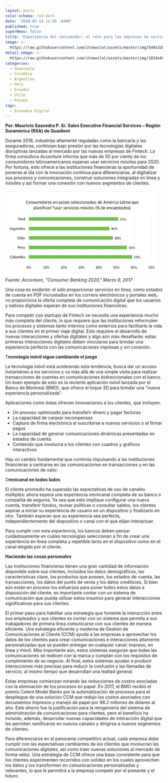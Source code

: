 ```yaml
---
layout: posts
color-schema: red-dark
date: '2018-05-14 11:56 -0400'
published: true
superNews: false
title: 'Experiencia del consumidor: el reto para las empresas de servicios financieros'
image: >-
  https://raw.githubusercontent.com/itnewslat/assets/master/img/540x320/Mauricio-Saavedra-p.jpg
detail-image: >-
  https://raw.githubusercontent.com/itnewslat/assets/master/img/1024x680/Mauricio-Saavedra-g.jpg
categories:
  - Venezuela
  - Colombia
  - Argentina
  - Perú
  - Ecuador
  - Chile
  - Panama
tags:
  - Economía Digital
---
```

**Por: Mauricio Saavedra P. Sr. Sales Executive Financial Services – Región Suramérica (RSA) de Quadient**

Durante 2018, industrias altamente reguladas como la bancaria y las aseguradoras, continúan bajo presión por las tecnologías digitales disruptivas lanzadas al mercado por las nuevas empresas de Fintech. La firma consultora Accenture informa que más de 50 por ciento de los consumidores latinoamericanos esperan usar servicios móviles para 2020. Por fortuna, esto ofrece a las instituciones financieras la oportunidad de ponerse al día con la innovación continua para diferenciarse, al digitalizar sus procesos y comunicaciones, construir soluciones integradas en línea y móviles y así formar una conexión con nuevos segmentos de clientes.

 ![](https://raw.githubusercontent.com/itnewslat/assets/master/img/300x300/grafica.jpg)
_Fuente: Accenture, "Consumer Banking 2020," Marzo 9, 2017_

Una cosa es evidente: el sólo proporcionar servicios en línea, como estados de cuenta en PDF incrustados en los correos electrónicos y portales web, no proporciona la oferta completa de comunicación digital que los usuarios y nativos digitales esperan de sus instituciones financieras.

Para competir con startups de Fintech se necesita una experiencia mucho más completa del cliente, lo que requiere que las instituciones reformulen los procesos y sistemas tanto internos como externos para facilitarle la vida a sus clientes en el primer viaje digital. Esto requiere el desarrollo de nuevas interacciones y ofertas digitales y algo aún más desafiante: estas primeras interacciones digitales deben vincularse para brindar una experiencia perfecta con las comunicaciones impresas y sin conexión.

T**ecnología móvil sigue cambiando el juego**

La tecnología móvil está acelerando esta tendencia, busca dar un acceso instantáneo a los servicios y va más allá de una simple visita para realizar transacciones de cuentas en comunicaciones bidireccionales con el banco. Un buen ejemplo de esto es la reciente aplicación móvil lanzada por el Banco de Montreal (BMO), que ofrece el toque 3D para brindar una "nueva experiencia personalizada".

Aplicaciones como éstas ofrecen innovaciones a los clientes, que incluyen:

- Un proceso optimizado para transferir dinero y pagar facturas
- La capacidad de canjear recompensas
- Captura de firma electrónica al suscribirse a nuevos servicios o al firmar pagos
- La capacidad de generar comunicaciones dinámicas presentadas en estados de cuenta.
- Contenido que involucra a los clientes con cuadros y gráficos interactivos


Hay un cambio fundamental que continúa impulsando a las instituciones financieras a centrarse en las comunicaciones en transacciones y en las comunicaciones de valor.

O**mnicanal en todos lados**

El cliente promedio ha superado las expectativas de uso de canales múltiples: ahora espera una experiencia omnicanal completa de su banco o compañía de seguros. Ya sea que esto implique configurar una nueva cuenta, transferir fondos, revisar políticas o consultar saldos, los clientes aspiran a iniciar su experiencia de usuario en un dispositivo y finalizarlo en otro. También esperan que su experiencia sea perfecta, independientemente del dispositivo o canal con el que elijan interactuar.

Para cumplir con esta experiencia, los bancos deben pensar cuidadosamente en cuáles tecnologías seleccionan a fin de crear una experiencia en línea completa y repetible tanto en el dispositivo como en el canal elegido por el cliente.

**Haciendo las cosas personales**

Las instituciones financieras tienen una gran cantidad de información disponible sobre sus clientes, incluidos los datos demográficos, las características clave, los productos que poseen, los estados de cuenta, las transacciones, los datos del punto de venta y los datos crediticios. Si bien aún están en proceso los esfuerzos para poner todos estos datos a disposición del cliente, es importante contar con un sistema de comunicación que pueda utilizar estos insumos para generar interacciones significativas para sus clientes.

El primer paso para habilitar una estrategia que fomente la interacción entre sus empleados y sus clientes es contar con un sistema que permita a sus trabajadores de primera línea comunicarse con sus clientes de manera eficiente. Una estrategia eficiente y moderna de Gestión de Comunicaciones al Cliente (CCM) ayuda a las empresas a aprovechar los datos de los clientes para crear comunicaciones e interacciones altamente personalizadas que se pueden entregar en cualquier canal: impreso, en línea y móvil. Más importante aún, estos sistemas aseguran que todas las comunicaciones se realicen con la marca y cumplan con los requisitos de cumplimiento de su negocio. Al final, estos sistemas ayudan a producir interacciones más precisas para reducir la confusión y las llamadas de servicio, al mismo tiempo que desarrollan una lealtad general.

Estas empresas comienzan mirando las reducciones de costos asociadas con la eliminación de los procesos en papel. En 2017, el BMO recibió el premio Celent Model Banks por la automatización de procesos para el despliegue de una solución CCM que redujo los costos asociados con documentos impresos y manejo de papel por 98.2 millones de dólares al año. Este ahorro fue la justificación para la reingeniería del sistema de administración de comunicaciones para clientes, pero el beneficio ha incluido, además, desarrollar nuevas capacidades de interacción digital que les permiten ramificarse en nuevos canales y dirigirse a nuevos segmentos de clientes.

Para diferenciarse en el panorama competitivo actual, cada empresa debe cumplir con las expectativas cambiantes de los clientes que involucran las comunicaciones digitales, así como traer nuevas soluciones al mercado de forma veloz. Una estrategia de CCM ofrece una base consistente para que los clientes experimenten recorridos con solidez en los cuales aprovechen los datos y los transformen en comunicaciones personalizadas y relevantes, lo que le permitirá a la empresa competir por el presente y el futuro.

